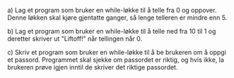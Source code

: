a)	Lag et program som bruker en while-løkke til å telle fra 0 og oppover. Denne løkken skal kjøre gjentatte ganger, så lenge telleren er mindre enn 5.

b)	Lag et program som bruker en while-løkke til å telle ned fra 10 til 1 og deretter skriver ut "Liftoff!" når tellingen når 0.

c)	Skriv et program som bruker en while-løkke til å be brukeren om å oppgi et passord. Programmet skal sjekke om passordet er riktig, og hvis ikke, la brukeren prøve igjen inntil de skriver det riktige passordet.

